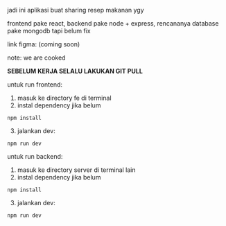 jadi ini aplikasi buat sharing resep makanan ygy

frontend pake react, backend pake node + express, rencananya database pake mongodb tapi belum fix

link figma: (coming soon)

note: we are cooked

**SEBELUM KERJA SELALU LAKUKAN GIT PULL**

untuk run frontend: 
1. masuk ke directory fe di terminal
2. instal dependency jika belum
```
npm install
```
3. jalankan dev:
```
npm run dev
```

untuk run backend:
1. masuk ke directory server di terminal lain
2. instal dependency jika belum
```
npm install
```
3. jalankan dev:
```
npm run dev
```